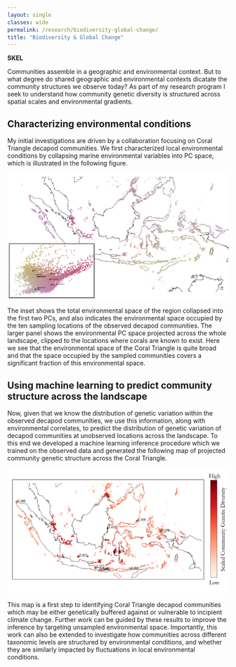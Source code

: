 ```yaml
---
layout: single
classes: wide
permalink: /research/biodiversity-global-change/
title: "Biodiversity & Global Change"
---
```


**SKEL**

Communities assemble in a geographic and environmental context. But to what
degree do shared geographic and environmental contexts dicatate the community
structures we observe today? As part of my research program I seek to
understand how community genetic diversity is structured across spatial
scales and environmental gradients.

## Characterizing environmental conditions
My initial investigations are driven by a collaboration focusing on Coral
Triangle decapod communities. We first characterized local environmental
conditions by collapsing marine environmental variables into PC space, which
is illustrated in the following figure.

![Characterizing environmental PC space](/assets/images/Env_PC_Space.png)

The inset shows the total environmental space of the region collapsed into the
first two PCs, and also indicates the environmental space occupied by the ten
sampling locations of the observed decapod communities. The larger panel shows
the environmental PC space projected across the whole landscape, clipped to
the locations where corals are known to exist. Here we see that the
environmental space of the Coral Triangle is quite broad and that the space
occupied by the sampled communities covers a significant fraction of this
environmental space.

## Using machine learning to predict community structure across the landscape
Now, given that we know the distribution of genetic variation within the
observed decapod communities, we use this information, along with environmental
correlates, to predict the distribution of genetic variation of decapod
communities at unobserved locations across the landscape. To this end we
developed a machine learning inference procedure which we trained on the
observed data and generated the following map of projected community genetic
structure across the Coral Triangle.

![Predicting community genetic diversity structure across the landscape](/assets/images/PredictedGeneticStructure.png)

This map is a first step to identifying Coral Triangle decapod communities
which may be either genetically buffered against or vulnerable to incipient
climate change. Further work can be guided by these results to improve the
inference by targeting unsampled environmental space. Importantly, this
work can also be extended to investigate how communities across different
taxonomic levels are structured by environmental conditions, and whether they
are similarly impacted by fluctuations in local environmental conditions.

